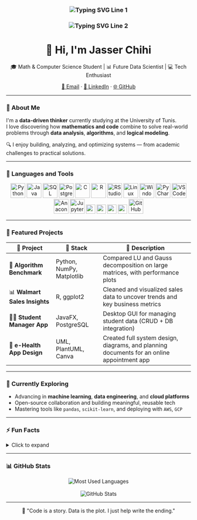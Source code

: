 <h3 align="center">
  <img src="https://readme-typing-svg.herokuapp.com?font=Fira+Code&size=22&duration=4500&color=00BFFF&center=true&vCenter=true&width=900&height=50&lines=Aspiring+Data+Scientist+%7C+Python%2C+SQL%2C+R%2C+ML+%26+Statistical+Analysis" alt="Typing SVG Line 1" />
</h3>

<h3 align="center">
  <img src="https://readme-typing-svg.herokuapp.com?font=Fira+Code&size=22&duration=4500&color=00BFFF&center=true&vCenter=true&width=900&height=50&lines=Mathematical+Modeling+%7C+Mathematics+%26+CS+Student" alt="Typing SVG Line 2" />
</h3>

<h1 align="center">👋 Hi, I'm Jasser Chihi</h1>

<p align="center">
🎓 Math & Computer Science Student | 📊 Future Data Scientist | 💻 Tech Enthusiast  
</p>

<p align="center">
  <a href="mailto:jasser.chihi@etudiant-fst.utm.tn">📧 Email</a> · 
  <a href="https://www.linkedin.com/in/jasser-chihi/">💼 LinkedIn</a> · 
  <a href="https://github.com/JasserChihi">🌐 GitHub</a>
</p>

---

### 🚀 About Me

I'm a **data-driven thinker** currently studying at the University of Tunis.  
I love discovering how **mathematics and code** combine to solve real-world problems through **data analysis**, **algorithms**, and **logical modeling**.

🔍 I enjoy building, analyzing, and optimizing systems — from academic challenges to practical solutions.

---

### 🧰 Languages and Tools

<p align="center">
  <img src="https://cdn.jsdelivr.net/gh/devicons/devicon/icons/python/python-original.svg" height="40" alt="Python"/>
  <img src="https://cdn.jsdelivr.net/gh/devicons/devicon/icons/java/java-original.svg" height="40" alt="Java"/>
  <img src="https://cdn.jsdelivr.net/gh/devicons/devicon/icons/mysql/mysql-original.svg" height="40" alt="SQL"/>
  <img src="https://cdn.jsdelivr.net/gh/devicons/devicon/icons/postgresql/postgresql-original.svg" height="40" alt="PostgreSQL"/>
  <img src="https://cdn.jsdelivr.net/gh/devicons/devicon/icons/c/c-original.svg" height="40" alt="C"/>
  <img src="https://cdn.jsdelivr.net/gh/devicons/devicon/icons/r/r-original.svg" height="40" alt="R"/>
  <img src="https://cdn.jsdelivr.net/gh/devicons/devicon/icons/rstudio/rstudio-original.svg" height="40" alt="RStudio"/>
  <img src="https://cdn.jsdelivr.net/gh/devicons/devicon/icons/linux/linux-original.svg" height="40" alt="Linux"/>
  <img src="https://cdn.jsdelivr.net/gh/devicons/devicon/icons/windows8/windows8-original.svg" height="40" alt="Windows"/>
  <img src="https://cdn.jsdelivr.net/gh/devicons/devicon/icons/pycharm/pycharm-original.svg" height="40" alt="PyCharm"/>
  <img src="https://cdn.jsdelivr.net/gh/devicons/devicon/icons/vscode/vscode-original.svg" height="40" alt="VSCode"/>
  <img src="https://cdn.jsdelivr.net/gh/devicons/devicon/icons/anaconda/anaconda-original.svg" height="40" alt="Anaconda"/>
  <img src="https://cdn.jsdelivr.net/gh/devicons/devicon/icons/jupyter/jupyter-original.svg" height="40" alt="Jupyter"/>
  <img src="https://img.shields.io/badge/Microsoft%20Excel-217346?style=for-the-badge&logo=microsoft-excel&logoColor=white" height="25"/>
  <img src="https://img.shields.io/badge/Microsoft%20Word-2B579A?style=for-the-badge&logo=microsoft-word&logoColor=white" height="25"/>
  <img src="https://img.shields.io/badge/Microsoft%20PowerPoint-B7472A?style=for-the-badge&logo=microsoft-powerpoint&logoColor=white" height="25"/>
  <img src="https://img.shields.io/badge/Canva-00C4CC?style=for-the-badge&logo=Canva&logoColor=white" height="25"/>
  <img src="https://cdn.jsdelivr.net/gh/devicons/devicon/icons/github/github-original.svg" height="40" alt="GitHub"/>
</p>

---

### 📂 Featured Projects

| 🚧 Project | 🔧 Stack | 📌 Description |
|-----------|---------|----------------|
| 🧮 **Algorithm Benchmark** | Python, NumPy, Matplotlib | Compared LU and Gauss decomposition on large matrices, with performance plots |
| 📊 **Walmart Sales Insights** | R, ggplot2 | Cleaned and visualized sales data to uncover trends and key business metrics |
| 👨‍🎓 **Student Manager App** | JavaFX, PostgreSQL | Desktop GUI for managing student data (CRUD + DB integration) |
| 🏥 **e-Health App Design** | UML, PlantUML, Canva | Created full system design, diagrams, and planning documents for an online appointment app |

---

### 🌱 Currently Exploring

- Advancing in **machine learning**, **data engineering**, and **cloud platforms**  
- Open-source collaboration and building meaningful, reusable tech  
- Mastering tools like `pandas`, `scikit-learn`, and deploying with `AWS`, `GCP`

---

### ⚡ Fun Facts

<details>
<summary>Click to expand</summary>

- 🎨 I enjoy creating visual designs with **Canva** and **Figma**  
- ⚽ Football fan, 🎮 strategy game enthusiast, 🤖 AI puzzle solver  
- 🌍 I speak Arabic (native), French, and English

</details>

---

### 📊 GitHub Stats

<p align="center">
  <img src="https://github-readme-stats.vercel.app/api/top-langs/?username=JasserChihi&layout=compact&langs_count=8&theme=tokyonight" alt="Most Used Languages"/>
  <br><br>
  <img src="https://github-readme-stats.vercel.app/api?username=JasserChihi&show_icons=true&theme=tokyonight&hide=issues" alt="GitHub Stats"/>
</p>

---

<p align="center">
🧭 "Code is a story. Data is the plot. I just help write the ending."
</p>
